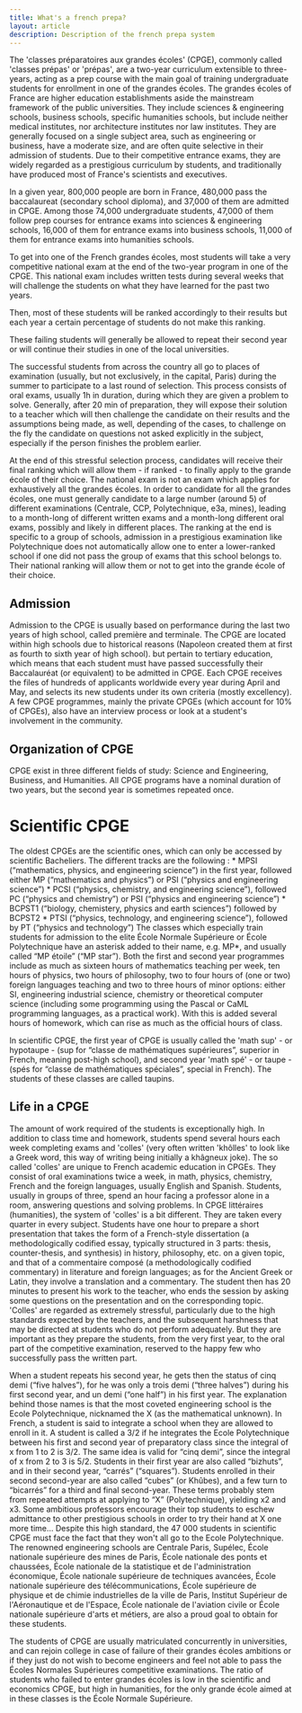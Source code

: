 ```yaml
---
title: What's a french prepa?
layout: article
description: Description of the french prepa system
---
```


The 'classes préparatoires aux grandes écoles' (CPGE), commonly called 'classes
prépas' or 'prépas', are a two-year curriculum extensible to three-years,
acting as a prep course with the main goal of training undergraduate students
for enrollment in one of the grandes écoles. The grandes écoles of France are
higher education establishments aside the mainstream framework of the public
universities. They include sciences & engineering schools, business schools,
specific humanities schools, but include neither medical institutes, nor
architecture institutes nor law institutes. They are generally focused on a
single subject area, such as engineering or business, have a moderate size, and
are often quite selective in their admission of students. Due to their
competitive entrance exams, they are widely regarded as a prestigious
curriculum by students, and traditionally have produced most of France's
scientists and executives.

In a given year, 800,000 people are born in France, 480,000 pass the
baccalaureat (secondary school diploma), and 37,000 of them are admitted in
CPGE.  Among those 74,000 undergraduate students, 47,000 of them follow prep
courses for entrance exams into sciences & engineering schools, 16,000 of them
for entrance exams into business schools, 11,000 of them for entrance exams
into humanities schools.

To get into one of the French grandes écoles, most students will take a very
competitive national exam at the end of the two-year program in one of the
CPGE. This national exam includes written tests during several weeks that will
challenge the students on what they have learned for the past two years.

Then, most of these students will be ranked accordingly to their results but
each year a certain percentage of students do not make this ranking.

These failing students will generally be allowed to repeat their second year or
will continue their studies in one of the local universities.

The successful students from across the country all go to places of examination
(usually, but not exclusively, in the capital, Paris) during the summer to
participate to a last round of selection. This process consists of oral exams,
usually 1h in duration, during which they are given a problem to solve.
Generally, after 20 min of preparation, they will expose their solution to a
teacher which will then challenge the candidate on their results and the
assumptions being made, as well, depending of the cases, to challenge on the
fly the candidate on questions not asked explicitly in the subject, especially
if the person finishes the problem earlier.

At the end of this stressful selection process, candidates will receive their
final ranking which will allow them - if ranked - to finally apply to the
grande école of their choice. The national exam is not an exam which applies
for exhaustively all the grandes écoles. In order to candidate for all the
grandes écoles, one must generally candidate to a large number (around 5) of
different examinations (Centrale, CCP, Polytechnique, e3a, mines), leading to a
month-long of different written exams and a month-long different oral exams,
possibly and likely in different places. The ranking at the end is specific to
a group of schools, admission in a prestigious examination like Polytechnique
does not automatically allow one to enter a lower-ranked school if one did not
pass the group of exams that this school belongs to. Their national ranking
will allow them or not to get into the grande école of their choice.

Admission
---------

Admission to the CPGE is usually based on performance during the last two years
of high school, called première and terminale. The CPGE are located within high
schools due to historical reasons (Napoleon created them at first as fourth to
sixth year of high school). but pertain to tertiary education, which means that
each student must have passed successfully their Baccalauréat (or equivalent)
to be admitted in CPGE. Each CPGE receives the files of hundreds of applicants
worldwide every year during April and May, and selects its new students under
its own criteria (mostly excellency). A few CPGE programmes, mainly the private
CPGEs (which account for 10% of CPGEs), also have an interview process or look
at a student's involvement in the community.

Organization of CPGE
--------------------

CPGE exist in three different fields of study: Science and Engineering,
Business, and Humanities. All CPGE programs have a nominal duration of two
years, but the second year is sometimes repeated once.

Scientific CPGE
===============

The oldest CPGEs are the scientific ones, which can only be accessed by
scientific Bacheliers. The different tracks are the following : * MPSI
(“mathematics, physics, and engineering science”) in the first year, followed
either MP (“mathematics and physics”) or PSI (“physics and engineering
science”) * PCSI (“physics, chemistry, and engineering science”), followed PC
(“physics and chemistry”) or PSI (“physics and engineering science”) * BCPST1
(“biology, chemistery, physics and earth sciences”) followed by BCPST2 * PTSI
(“physics, technology, and engineering science”), followed by PT (“physics and
technology”) The classes which especially train students for admission to the
elite École Normale Supérieure or École Polytechnique have an asterisk added to
their name, e.g. MP\*, and usually called “MP étoile” (“MP star”). Both the
first and second year programmes include as much as sixteen hours of
mathematics teaching per week, ten hours of physics, two hours of philosophy,
two to four hours of (one or two) foreign languages teaching and two to three
hours of minor options: either SI, engineering industrial science, chemistry or
theoretical computer science (including some programming using the Pascal or
CaML programming languages, as a practical work). With this is added several
hours of homework, which can rise as much as the official hours of class.

In scientific CPGE, the first year of CPGE is usually called the 'math sup' -
or hypotaupe - (sup for “classe de mathématiques supérieures”, superior in
French, meaning post-high school), and second year 'math spé' - or taupe -
(spés for “classe de mathématiques spéciales”, special in French). The students
of these classes are called taupins.

Life in a CPGE
--------------

The amount of work required of the students is exceptionally high. In addition
to class time and homework, students spend several hours each week completing
exams and 'colles' (very often written 'khôlles' to look like a Greek word,
this way of writing being initially a khâgneux joke). The so called 'colles'
are unique to French academic education in CPGEs. They consist of oral
examinations twice a week, in math, physics, chemistry, French and the foreign
languages, usually English and Spanish. Students, usually in groups of three,
spend an hour facing a professor alone in a room, answering questions and
solving problems. In CPGE littéraires (humanities), the system of 'colles' is a
bit different. They are taken every quarter in every subject. Students have one
hour to prepare a short presentation that takes the form of a French-style
dissertation (a methodologically codified essay, typically structured in 3
parts: thesis, counter-thesis, and synthesis) in history, philosophy, etc. on a
given topic, and that of a commentaire composé (a methodologically codified
commentary) in literature and foreign languages; as for the Ancient Greek or
Latin, they involve a translation and a commentary. The student then has 20
minutes to present his work to the teacher, who ends the session by asking some
questions on the presentation and on the corresponding topic. 'Colles' are
regarded as extremely stressful, particularly due to the high standards
expected by the teachers, and the subsequent harshness that may be directed at
students who do not perform adequately. But they are important as they prepare
the students, from the very first year, to the oral part of the competitive
examination, reserved to the happy few who successfully pass the written part.

When a student repeats his second year, he gets then the status of cinq demi
(“five halves”), for he was only a trois demi (“three halves”) during his first
second year, and un demi (“one half”) in his first year. The explanation behind
those names is that the most coveted engineering school is the Ecole
Polytechnique, nicknamed the X (as the mathematical unknown). In French, a
student is said to integrate a school when they are allowed to enroll in it. A
student is called a 3/2 if he integrates the Ecole Polytechnique between his
first and second year of preparatory class since the integral of x from 1 to 2
is 3/2. The same idea is valid for “cinq demi”, since the integral of x from 2
to 3 is 5/2. Students in their first year are also called “bizhuts”, and in
their second year, “carrés” (“squares”). Students enrolled in their second
second-year are also called “cubes” (or Khûbes), and a few turn to “bicarrés”
for a third and final second-year. These terms probably stem from repeated
attempts at applying to “X” (Polytechnique), yielding x2 and x3. Some ambitious
professors encourage their top students to eschew admittance to other
prestigious schools in order to try their hand at X one more time… Despite this
high standard, the 47 000 students in scientific CPGE must face the fact that
they won't all go to the Ecole Polytechnique. The renowned engineering schools
are Centrale Paris, Supélec, École nationale supérieure des mines de Paris,
École nationale des ponts et chaussées, École nationale de la statistique et de
l'administration économique, École nationale supérieure de techniques avancées,
École nationale supérieure des télécommunications, École supérieure de physique
et de chimie industrielles de la ville de Paris, Institut Supérieur de
l'Aéronautique et de l'Espace, École nationale de l'aviation civile or École
nationale supérieure d'arts et métiers, are also a proud goal to obtain for
these students.

The students of CPGE are usually matriculated concurrently in universities, and
can rejoin college in case of failure of their grandes écoles ambitions or if
they just do not wish to become engineers and feel not able to pass the Écoles
Normales Supérieures competitive examinations. The ratio of students who failed
to enter grandes écoles is low in the scientific and economics CPGE, but high
in humanities, for the only grande école aimed at in these classes is the École
Normale Supérieure.
